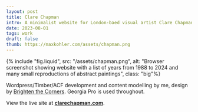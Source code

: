 ```yaml
---
layout: post
title: Clare Chapman
intro: A minimalist website for London-baed visual artist Clare Chapman.
date: 2023-08-01
tags: work
draft: false
thumb: https://maxkohler.com/assets/chapman.png
---
```


{% include "fig.liquid", src: "/assets/chapman.png", alt: "Browser screenshot showing website with a list of years from 1988 to 2024 and many small reproductions of abstract paintings", class: "big"%}

Wordpress/Timber/ACF development and content modelling by me, design by [Brighten the Corners](https://brightenthecorners.com/). Georgia Pro is used throughout.

View the live site at **[clarechapman.com](https://www.clarechapman.com)**.
